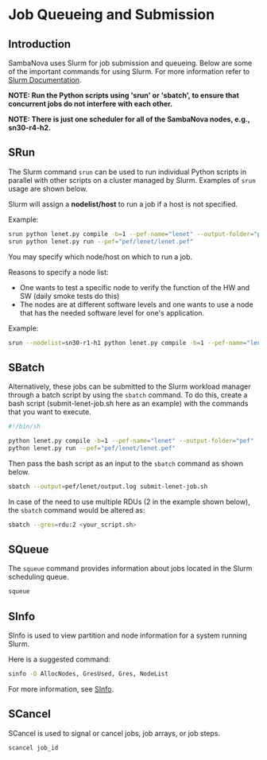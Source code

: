 # Job Queueing and Submission

## Introduction

SambaNova uses Slurm for job submission and queueing. Below are some of the important commands for using Slurm. For more information refer to [Slurm Documentation](https://slurm.schedmd.com/).

**NOTE: Run the Python scripts using 'srun' or 'sbatch', to ensure that concurrent jobs do not interfere with each other.**

**NOTE: There is just one scheduler for all of the SambaNova nodes, e.g., sn30-r4-h2.**

## SRun

The Slurm command `srun` can be used to run individual Python scripts in parallel with other scripts on a cluster managed by Slurm. Examples of `srun` usage are shown below.

Slurm will assign a **nodelist/host** to run a job if a host is not specified.

Example:

```bash
srun python lenet.py compile -b=1 --pef-name="lenet" --output-folder="pef"
srun python lenet.py run --pef="pef/lenet/lenet.pef"
```

You may specify which node/host on which to run a job.

Reasons to specify a node list:

- One wants to test a specific node to verify the function of the HW and SW  (daily smoke tests do this)
- The nodes are at different software levels and one wants to use a node that has the needed software level for one's application.

Example:

```bash
srun --nodelist=sn30-r1-h1 python lenet.py compile -b=1 --pef-name="lenet" --output-folder="pef"
```

## SBatch

Alternatively, these jobs can be submitted to the Slurm workload manager through a batch script by using the `sbatch` command. To do this, create a bash script (submit-lenet-job.sh here as an example) with the commands that you want to execute.

```bash
#!/bin/sh

python lenet.py compile -b=1 --pef-name="lenet" --output-folder="pef"
python lenet.py run --pef="pef/lenet/lenet.pef"
```

Then pass the bash script as an input to the `sbatch` command as shown below.

```bash
sbatch --output=pef/lenet/output.log submit-lenet-job.sh
```

In case of the need to use multiple RDUs (2 in the example shown below), the `sbatch` command would be altered as:

```bash
sbatch --gres=rdu:2 <your_script.sh>
```
<!--- See [DataParallel](DataParallel.md) for additional information. --->

## SQueue

The `squeue` command provides information about jobs located in the Slurm scheduling queue.

```bash
squeue
```

## SInfo

SInfo is used to view partition and node information for a system running Slurm.

Here is a suggested command:

```bash
sinfo -O AllocNodes, GresUsed, Gres, NodeList
```

For more information, see [SInfo](https://slurm.schedmd.com/sinfo.html).

## SCancel

SCancel is used to signal or cancel jobs, job arrays, or job steps.

```bash
scancel job_id
```
